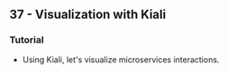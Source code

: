## 37 - Visualization with Kiali
### Tutorial
- Using Kiali, let's visualize microservices interactions.